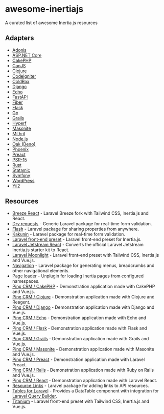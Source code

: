 # awesome-inertiajs

A curated list of awesome Inertia.js resources

## Adapters

- [Adonis](https://github.com/eidellev/inertiajs-adonisjs)
- [ASP.NET Core](https://github.com/kapi2289/InertiaCore)
- [CakePHP](https://github.com/ishanvyas22/cakephp-inertiajs)
- [CanJS](https://github.com/cherifGsoul/inertia-can)
- [Clojure](https://github.com/prestancedesign/inertia-clojure)
- [CodeIgniter](https://github.com/amiranagram/inertia-codeigniter-4)
- [ColdBox](https://github.com/elpete/cbInertia)
- [Django](https://github.com/zodman/inertia-django)
- [Echo](https://github.com/kohkimakimoto/inertia-echo)
- [FastAPI](https://github.com/hxjo/fastapi-inertia)
- [Fiber](https://github.com/theArtechnology/fiber-inertia)
- [Flask](https://github.com/j0ack/flask-inertia)
- [Go](https://github.com/petaki/inertia-go)
- [Grails](https://github.com/matrei/grails-inertia-plugin)
- [Hyperf](https://github.com/onix-systems-php/hyperf-inertia)
- [Masonite](https://github.com/girardinsamuel/masonite-inertia)
- [Mithril](https://github.com/maicol07/inertia-mithril)
- [Node.js](https://github.com/haikyuu/inertia-node-adapter)
- [Oak (Deno)](https://github.com/jcs224/oak_inertia)
- [Phoenix](https://github.com/devato/inertia_phoenix)
- [Preact](https://github.com/jrson83/inertia-preact)
- [PSR-15](https://github.com/cherifGsoul/inertia-psr15)
- [Rust](https://github.com/stuarth/inertia-rs)
- [Statamic](https://github.com/hotmeteor/inertia-statamic)
- [Symfony](https://github.com/rompetomp/inertia-bundle)
- [WordPress](https://github.com/boxybird/wordpress-inertia-plugin)
- [Yii2](https://github.com/tbreuss/yii2-inertia)

## Resources

- [Breeze React](https://github.com/lucky-media/breeze-react) - Laravel Breeze fork with Tailwind CSS, Inertia.js and React.
- [Dry requests](https://github.com/dive-be/laravel-dry-requests) - Generic Laravel package for real-time form validation.
- [Flash](https://github.com/igerslike/inertia-flash) - Laravel package for sharing properties from anywhere.
- [Kakunin](https://github.com/Juhlinus/kakunin) - Laravel package for real-time form validation.
- [Laravel front-end preset](https://github.com/laravel-frontend-presets/inertiajs) - Laravel front-end preset for Inertia.js.
- [Laravel Jetstream React](https://github.com/ozziexsh/laravel-jetstream-react) - Converts the official Laravel Jetstream Inertia.js starter kit to React.
- [Laravel Moonlight](https://github.com/TitasGailius/laravel-moonlight) - Laravel front-end preset with Tailwind CSS, Inertia.js and Vue.js.
- [Navigation](https://github.com/spatie/laravel-navigation) - Laravel package for generating menus, breadcrumbs and other navigational elements.
- [Page loader](https://github.com/ycs77/inertia-plugin) - Unplugin for loading Inertia pages from configured namespaces.
- [Ping CRM / CakePHP](https://github.com/ishanvyas22/cakephp-pingcrm) - Demonstration application made with CakePHP and Vue.js.
- [Ping CRM / Clojure](https://github.com/prestancedesign/pingcrm-clojure) - Demonstration application made with Clojure and Reagent.
- [Ping CRM / Django](https://github.com/zodman/django-inertia-demo) - Demonstration application made with Django and Vue.js.
- [Ping CRM / Echo](https://github.com/kohkimakimoto/pingcrm-echo) - Demonstration application made with Echo and Vue.js.
- [Ping CRM / Flask](https://github.com/j0ack/pingcrm-flask) - Demonstration application made with Flask and Vue.js.
- [Ping CRM / Grails](https://github.com/matrei/pingcrm-grails) - Demonstration application made with Grails and Vue.js.
- [Ping CRM / Masonite](https://github.com/girardinsamuel/pingcrm-masonite) - Demonstration application made with Masonite and Vue.js.
- [Ping CRM / Preact](https://github.com/jrson83/pingcrm-preact) - Demonstration application made with Laravel Preact.
- [Ping CRM / Rails](https://github.com/ledermann/pingcrm) - Demonstration application made with Ruby on Rails and Vue.js.
- [Ping CRM / React](https://github.com/Landish/pingcrm-react) - Demonstration application made with Laravel React.
- [Resource Links](https://github.com/spatie/laravel-resource-links) - Laravel package for adding links to API resources.
- [Tables for Laravel](https://github.com/protonemedia/inertiajs-tables-laravel-query-builder) - Provides a DataTable component with integration for [Laravel Query Builder](https://github.com/spatie/laravel-query-builder).
- [Titanium](https://github.com/usetitanium/inertia) - Laravel front-end preset with Tailwind CSS, Inertia.js and Vue.js.
